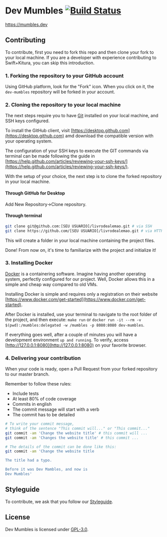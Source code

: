 # Dev Mumbles [![Build Status](https://travis-ci.com/heitorsilva/dev-mumbles.svg?branch=master)](https://travis-ci.com/heitorsilva/dev-mumbles)

https://mumbles.dev

## Contributing

To contribute, first you need to fork this repo and then clone your fork to your local machine. If you are a developer with experience contributing to Swift+Kitura, you can skip this introduction.

### 1. Forking the repository to your GitHub account

Using GitHub platform, look for the "Fork" icon. When you click on it, the `dev-mumbles` repository will be forked in your account.

### 2. Cloning the repository to your local machine

The next steps require you to have [Git](https://git-scm.com/) installed on your local machine, and SSH keys configured.

To install the GitHub client, visit [https://desktop.github.com](https://desktop.github.com) amd download the compatible version with your operating system.

The configuration of your SSH keys to execute the GIT commands via terminal can be made following the guide in [https://help.github.com/articles/reviewing-your-ssh-keys/](https://help.github.com/articles/reviewing-your-ssh-keys/).

With the setup of your choice, the next step is to clone the forked repository in your local machine.

#### Through GitHub for Desktop

Add New Repository->Clone repository.

#### Through terminal

```bash
git clone git@github.com:[SEU USUARIO]/livrodealemao.git # via SSH
git clone https://github.com/[SEU USUARIO]/livrodealemao.git # via HTTPS
```

This will create a folder in your local machine containing the project files.

Done! From now on, it's time to familiarize with the project and initialize it!

### 3. Installing Docker

[Docker](https://www.docker.com/) is a containering software. Imagine having another operating system, perfectly configured for our project. Well, Docker allows this in a simple and cheap way compared to old VMs.

Installing Docker is simple and requires only a registration on their website [https://www.docker.com/get-started](https://www.docker.com/get-started).

After Docker is installed, use your terminal to navigate to the root folder of the project, and then execute: `make run` or `docker run -it --rm -v $(pwd):/mumbles:delegated -w /mumbles -p 8080:8080 dev-mumbles`.

If everything goes well, after a couple of minutes you will have a development environment `up and running`. To verify, access [http://127.0.0.1:8080](http://127.0.0.1:8080) on your favorite browser.

### 4. Delivering your contribution

When your code is ready, open a Pull Request from your forked repository to our master branch.

Remember to follow these rules:

* Include tests
* At least 80% of code coverage
* Commits in english
* The commit message will start with a verb
* The commit has to be detailed

```bash
# To write your commit message,
# think of the sentence "This commit will..." or "This commit..."
git commit -am 'Change the website title' # this commit will ...
git commit -am 'Changes the website title' # this commit ...

# The details of the commit can be done like this:
git commit -am 'Change the website title

The title had a typo.

Before it was Dev Mambles, and now is
Dev Mumbles'
```

## Styleguide

To contribute, we ask that you follow our [Styleguide](./STYLEGUIDE.md).

## License

Dev Mumbles is licensed under [GPL-3.0](./LICENSE).
